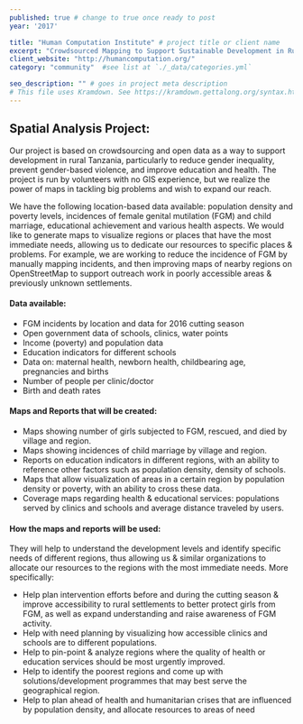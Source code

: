 ```yaml
---
published: true # change to true once ready to post
year: '2017'

title: "Human Computation Institute" # project title or client name
excerpt: "Crowdsourced Mapping to Support Sustainable Development in Rural Tanzania" # shows on project list page
client_website: "http://humancomputation.org/"
category: "community"  #see list at `./_data/categories.yml`

seo_description: "" # goes in project meta description
# This file uses Kramdown. See https://kramdown.gettalong.org/syntax.html for syntax
---
```


## Spatial Analysis Project:
Our project is based on crowdsourcing and open data as a way to support development in rural Tanzania, particularly to reduce gender inequality, prevent gender-based violence, and improve education and health. The project is run by volunteers with no GIS experience, but we realize the power of maps in tackling big problems and wish to expand our reach.

We have the following location-based data available: population density and poverty levels, incidences of female genital mutilation (FGM) and child marriage, educational achievement and various health aspects. We would like to generate maps to visualize regions or places that have the most immediate needs, allowing us to dedicate our resources to specific places & problems. For example, we are working to reduce the incidence of FGM by manually mapping incidents, and then improving maps of nearby regions on OpenStreetMap to support outreach work in poorly accessible areas & previously unknown settlements.

#### Data available:
- FGM incidents by location and data for 2016 cutting season
- Open government data of schools, clinics, water points
- Income (poverty) and population data
- Education indicators for different schools
- Data on: maternal health, newborn health, childbearing age, pregnancies and births
- Number of people per clinic/doctor
- Birth and death rates

#### Maps and Reports that will be created:
- Maps showing number of girls subjected to FGM, rescued, and died by village and region.
- Maps showing incidences of child marriage by village and region.
- Reports on education indicators in different regions, with an ability to reference other factors such as population density, density of schools.
- Maps that allow visualization of areas in a certain region by population density or poverty, with an ability to cross these data.
- Coverage maps regarding health & educational services: populations served by clinics and schools and average distance traveled by users.

#### How the maps and reports will be used:
They will help to understand the development levels and identify specific needs of different regions, thus allowing us & similar organizations to allocate our resources to the regions with the most immediate needs. More specifically:
- Help plan intervention efforts before and during the cutting season & improve accessibility to rural settlements to better protect girls from FGM, as well as expand understanding and raise awareness of FGM activity.
- Help with need planning by visualizing how accessible clinics and schools are to different populations.
- Help to pin-point & analyze regions where the quality of health or education services should be most urgently improved.
- Help to identify the poorest regions and come up with solutions/development programmes that may best serve the geographical region.
- Help to plan ahead of health and humanitarian crises that are influenced by population density, and allocate resources to areas of need
